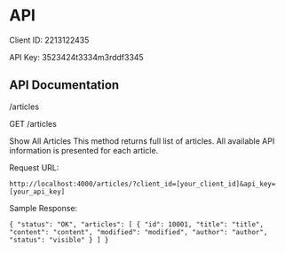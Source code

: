 API
===

Client ID: 2213122435

API Key: 3523424t3334m3rddf3345

API Documentation
---

/articles

GET /articles

Show All Articles
This method returns full list of articles. All available API information is presented for each article.

Request URL:

`http://localhost:4000/articles/?client_id=[your_client_id]&api_key=[your_api_key]`

Sample Response:

`{
    "status": "OK",
    "articles": [
        {
            "id": 10001,
            "title": "title",
            "content": "content",
            "modified": "modified",
            "author": "author",
            "status": "visible"
        }
    ]
}`
